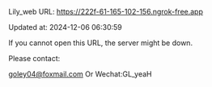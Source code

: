 Lily_web URL: https://222f-61-165-102-156.ngrok-free.app

Updated at: 2024-12-06 06:30:59

If you cannot open this URL, the server might be down.

Please contact: 

goley04@foxmail.com Or Wechat:GL_yeaH